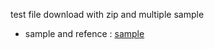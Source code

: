 test file download with zip and multiple sample
- sample and refence : [sample](https://stuk.github.io/jszip/)  
